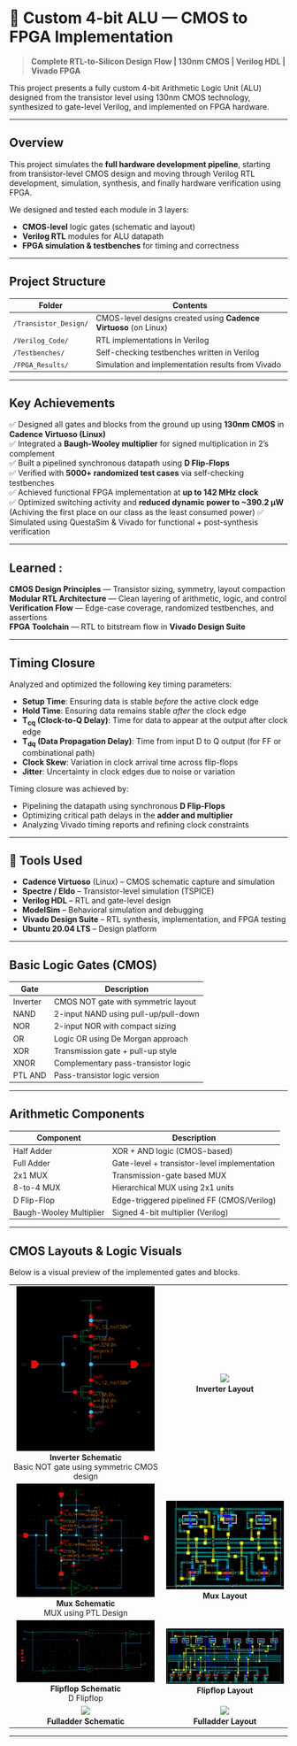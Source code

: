 # 🔬 Custom 4-bit ALU — CMOS to FPGA Implementation

> **Complete RTL-to-Silicon Design Flow | 130nm CMOS | Verilog HDL | Vivado FPGA**

This project presents a fully custom 4-bit Arithmetic Logic Unit (ALU) designed from the transistor level using 130nm CMOS technology, synthesized to gate-level Verilog, and implemented on FPGA hardware.

---

## Overview

This project simulates the **full hardware development pipeline**, starting from transistor-level CMOS design and moving through Verilog RTL development, simulation, synthesis, and finally hardware verification using FPGA.

We designed and tested each module in 3 layers:
- **CMOS-level** logic gates (schematic and layout)
- **Verilog RTL** modules for ALU datapath
- **FPGA simulation & testbenches** for timing and correctness

---

## Project Structure

| Folder                   | Contents |
|--------------------------|----------|
| `/Transistor_Design/`    | CMOS-level designs created using **Cadence Virtuoso** (on Linux) |
| `/Verilog_Code/`         | RTL implementations in Verilog |
| `/Testbenches/`          | Self-checking testbenches written in Verilog |
| `/FPGA_Results/`         | Simulation and implementation results from Vivado |
---

## Key Achievements

✅ Designed all gates and blocks from the ground up using **130nm CMOS** in **Cadence Virtuoso (Linux)**  
✅ Integrated a **Baugh-Wooley multiplier** for signed multiplication in 2’s complement  
✅ Built a pipelined synchronous datapath using **D Flip-Flops**  
✅ Verified with **5000+ randomized test cases** via self-checking testbenches  
✅ Achieved functional FPGA implementation at **up to 142 MHz clock**  
✅ Optimized switching activity and **reduced dynamic power to ~390.2 μW** (Achiving the first place on our class as the least consumed power) 
✅ Simulated using QuestaSim & Vivado for functional + post-synthesis verification  

---

## Learned :

**CMOS Design Principles** — Transistor sizing, symmetry, layout compaction  
**Modular RTL Architecture** — Clean layering of arithmetic, logic, and control  
**Verification Flow** — Edge-case coverage, randomized testbenches, and assertions  
**FPGA Toolchain** — RTL to bitstream flow in **Vivado Design Suite**  

---

## Timing Closure 

Analyzed and optimized the following key timing parameters:

- **Setup Time**: Ensuring data is stable *before* the active clock edge
- **Hold Time**: Ensuring data remains stable *after* the clock edge
- **T<sub>cq</sub> (Clock-to-Q Delay)**: Time for data to appear at the output after clock edge
- **T<sub>dq</sub> (Data Propagation Delay)**: Time from input D to Q output (for FF or combinational path)
- **Clock Skew**: Variation in clock arrival time across flip-flops
- **Jitter**: Uncertainty in clock edges due to noise or variation

Timing closure was achieved by:
- Pipelining the datapath using synchronous **D Flip-Flops**
- Optimizing critical path delays in the **adder and multiplier**
- Analyzing Vivado timing reports and refining clock constraints
---

## 🔧 Tools Used

- **Cadence Virtuoso** (Linux) – CMOS schematic capture and simulation  
- **Spectre / Eldo** – Transistor-level simulation (TSPICE)  
- **Verilog HDL** – RTL and gate-level design  
- **ModelSim** – Behavioral simulation and debugging  
- **Vivado Design Suite** – RTL synthesis, implementation, and FPGA testing  
- **Ubuntu 20.04 LTS** – Design platform

---

## Basic Logic Gates (CMOS)

| Gate        | Description                         |
|-------------|-------------------------------------|
| Inverter    | CMOS NOT gate with symmetric layout |
| NAND        | 2-input NAND using pull-up/pull-down |
| NOR         | 2-input NOR with compact sizing     |
| OR          | Logic OR using De Morgan approach   |
| XOR         | Transmission gate + pull-up style   |
| XNOR        | Complementary pass-transistor logic |
| PTL AND     | Pass-transistor logic version       |

---

## Arithmetic Components

| Component     | Description                                |
|---------------|--------------------------------------------|
| Half Adder    | XOR + AND logic (CMOS-based)               |
| Full Adder    | Gate-level + transistor-level implementation |
| 2x1 MUX       | Transmission-gate based MUX                |
| 8-to-4 MUX    | Hierarchical MUX using 2x1 units           |
| D Flip-Flop   | Edge-triggered pipelined FF (CMOS/Verilog) |
| Baugh-Wooley Multiplier | Signed 4-bit multiplier (Verilog)  |

---

## CMOS Layouts & Logic Visuals

Below is a visual preview of the implemented gates and blocks.

<div align="center">

<table>
  <tr>
    <td align="center">
      <img src="Images/Inv_Sch.png" width="250"/><br/>
      <b>Inverter Schematic</b><br/>
      Basic NOT gate using symmetric CMOS design
    </td>
    <td align="center">
      <img src="Images/Inv_Layout.png.png" width="250"/><br/>
      <b>Inverter Layout</b><br/>
    </td>
  </tr>
  <tr>
    <td align="center">
      <img src="Images/Mux_Sch.png" width="250"/><br/>
      <b>Mux Schematic</b><br/>
      MUX using PTL Design
    </td>
    <td align="center">
      <img src="Images/Mux_Layout.png" width="250"/><br/>
      <b>Mux Layout</b><br/>
    </td>
  </tr>
  <tr>
    <td align="center">
      <img src="Images/Flipflop_Sch.png" width="250"/><br/>
      <b>Flipflop Schematic</b><br/>
      D Flipflop
    </td>
    <td align="center">
      <img src="Images/Flipflop_Layout.png" width="250"/><br/>
      <b>Flipflop Layout</b><br/>
    </td>
  </tr>
  <tr>
    <td align="center">
      <img src="Images/Fulladder_Sch.png" width="250"/><br/>
      <b>Fulladder Schematic</b><br/>
    </td>
    <td align="center">
      <img src="Images/Fulladder_Layout.png" width="250"/><br/>
      <b>Fulladder Layout</b><br/>
    </td>
  </tr>
</table>

</div>

---
